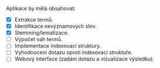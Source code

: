 Aplikace by měla obsahovat:
* [X] Extrakce termů.
* [X] Identifikace nevýznamových slov.
* [X] Stemming/lematizace.
* [ ] Výpočet vah termů.
* [ ] Implementace indexovací struktury.
* [ ] Vyhodnocení dotazu oproti indexovací struktuře.
* [ ] Webový interface (zadání dotazu a vizualizace výsledku).